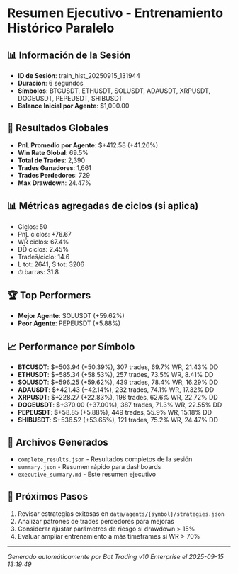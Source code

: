 # Resumen Ejecutivo - Entrenamiento Histórico Paralelo

## 📊 Información de la Sesión
- **ID de Sesión**: train_hist_20250915_131944
- **Duración**: 6 segundos
- **Símbolos**: BTCUSDT, ETHUSDT, SOLUSDT, ADAUSDT, XRPUSDT, DOGEUSDT, PEPEUSDT, SHIBUSDT
- **Balance Inicial por Agente**: $1,000.00

## 🎯 Resultados Globales
- **PnL Promedio por Agente**: $+412.58 (+41.26%)
- **Win Rate Global**: 69.5%
- **Total de Trades**: 2,390
- **Trades Ganadores**: 1,661
- **Trades Perdedores**: 729
- **Max Drawdown**: 24.47%

## 📊 Métricas agregadas de ciclos (si aplica)
- Ciclos: 50
- PnL̄ ciclos: +76.67
- WR̄ ciclos: 67.4%
- DD̄ ciclos: 2.45%
- Trades̄/ciclo: 14.6
- L tot: 2641, S tot: 3206
- ⏱̄ barras: 31.8


## 🏆 Top Performers
- **Mejor Agente**: SOLUSDT (+59.62%)
- **Peor Agente**: PEPEUSDT (+5.88%)

## 📈 Performance por Símbolo
- **BTCUSDT**: $+503.94 (+50.39%), 307 trades, 69.7% WR, 21.43% DD
- **ETHUSDT**: $+585.34 (+58.53%), 257 trades, 73.5% WR, 8.41% DD
- **SOLUSDT**: $+596.25 (+59.62%), 439 trades, 78.4% WR, 16.29% DD
- **ADAUSDT**: $+421.43 (+42.14%), 232 trades, 74.1% WR, 17.32% DD
- **XRPUSDT**: $+228.27 (+22.83%), 198 trades, 62.6% WR, 22.72% DD
- **DOGEUSDT**: $+370.00 (+37.00%), 387 trades, 71.3% WR, 22.55% DD
- **PEPEUSDT**: $+58.85 (+5.88%), 449 trades, 55.9% WR, 15.18% DD
- **SHIBUSDT**: $+536.52 (+53.65%), 121 trades, 75.2% WR, 24.47% DD

## 📁 Archivos Generados
- `complete_results.json` - Resultados completos de la sesión
- `summary.json` - Resumen rápido para dashboards
- `executive_summary.md` - Este resumen ejecutivo

## 🎯 Próximos Pasos
1. Revisar estrategias exitosas en `data/agents/{symbol}/strategies.json`
2. Analizar patrones de trades perdedores para mejoras
3. Considerar ajustar parámetros de riesgo si drawdown > 15%
4. Evaluar ampliar entrenamiento a más timeframes si WR > 70%

---
*Generado automáticamente por Bot Trading v10 Enterprise el 2025-09-15 13:19:49*
